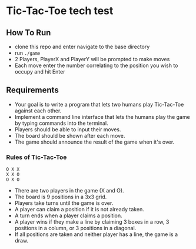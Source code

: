 # Tic-Tac-Toe tech test

## How To Run
* clone this repo and enter navigate to the base directory
* run ```./game```
* 2 Players, PlayerX and PlayerY will be prompted to make moves
* Each move enter the number correlating to the position you wish to occupy and hit Enter

## Requirements

* Your goal is to write a program that lets two humans play Tic-Tac-Toe against each other.
* Implement a command line interface that lets the humans play the game by typing commands into the terminal.
* Players should be able to input their moves.
* The board should be shown after each move.
* The game should announce the result of the game when it's over.

### Rules of Tic-Tac-Toe

```
O X X
X X O
O X O
```

* There are two players in the game (X and O).
* The board is 9 positions in a 3x3 grid.
* Players take turns until the game is over.
* A player can claim a position if it is not already taken.
* A turn ends when a player claims a position.
* A player wins if they make a line by claiming 3 boxes in a row, 3 positions in a column, or 3 positions in a diagonal.
* If all positions are taken and neither player has a line, the game is a draw.
